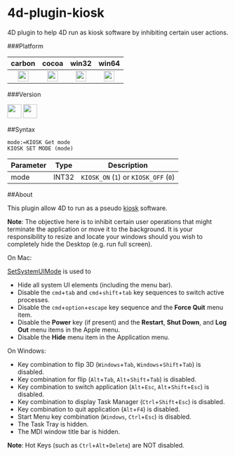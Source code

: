 4d-plugin-kiosk
===============

4D plugin to help 4D run as kiosk software by inhibiting certain user actions.

###Platform

| carbon | cocoa | win32 | win64 |
|:------:|:-----:|:---------:|:---------:|
|<img src="https://cloud.githubusercontent.com/assets/1725068/22371562/1b091f0a-e4db-11e6-8458-8653954a7cce.png" width="24" height="24" />|<img src="https://cloud.githubusercontent.com/assets/1725068/22371562/1b091f0a-e4db-11e6-8458-8653954a7cce.png" width="24" height="24" />|<img src="https://cloud.githubusercontent.com/assets/1725068/22371562/1b091f0a-e4db-11e6-8458-8653954a7cce.png" width="24" height="24" />|<img src="https://cloud.githubusercontent.com/assets/1725068/22371562/1b091f0a-e4db-11e6-8458-8653954a7cce.png" width="24" height="24" />|

###Version

<img src="https://cloud.githubusercontent.com/assets/1725068/18940649/21945000-8645-11e6-86ed-4a0f800e5a73.png" width="32" height="32" /> <img src="https://cloud.githubusercontent.com/assets/1725068/18940648/2192ddba-8645-11e6-864d-6d5692d55717.png" width="32" height="32" />

##Syntax

```
mode:=KIOSK Get mode
KIOSK SET MODE (mode)
```

Parameter|Type|Description
------------|------------|----
mode|INT32|``KIOSK_ON`` (``1``) or ``KIOSK_OFF`` (``0``)

##About

This plugin allow 4D to run as a pseudo [kiosk](http://en.wikipedia.org/wiki/Kiosk_software) software.

**Note**: The objective here is to inhibit certain user operations that might terminate the application or move it to the background. It is your responsibility to resize and locate your windows should you wish to completely hide the Desktop (e.g. run full screen).

On Mac:

[SetSystemUIMode](https://developer.apple.com/library/mac/#documentation/Carbon/Reference/Dock_Manager/Reference/reference.html) is used to

* Hide all system UI elements (including the menu bar).
* Disable the ``cmd``+``tab`` and ``cmd``+``shift``+``tab`` key sequences to switch active processes.
* Disable the ``cmd``+``option``+``escape`` key sequence and the **Force Quit** menu item.
* Disable the **Power** key (if present) and the **Restart**, **Shut Down**, and **Log Out** menu items in the Apple menu.
* Disable the **Hide** menu item in the Application menu.

On Windows:

* Key combination to flip 3D (``Windows``+``Tab``, ``Windows``+``Shift``+``Tab``) is disabled.
* Key combination for flip (``Alt``+``Tab``, ``Alt``+``Shift``+``Tab``) is disabled.
* Key combination to switch application (``Alt``+``Esc``, ``Alt``+``Shift``+``Esc``) is disabled.
* Key combination to display Task Manager (``Ctrl``+``Shift``+``Esc``) is disabled.
* Key combination to quit application (``Alt``+``F4``) is disabled.
* Start Menu key combination (``Windows``, ``Ctrl``+``Esc``) is disabled.
* The Task Tray is hidden.
* The MDI window title bar is hidden.

**Note**: Hot Keys (such as ``Ctrl``+``Alt``+``Delete``) are NOT disabled.
